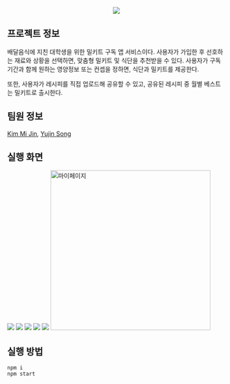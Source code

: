 <p align="center">
  <img src="https://user-images.githubusercontent.com/61776419/143672591-832675ea-71b6-4ca8-b4d3-cb4033baded6.png">


## 프로젝트 정보
배달음식에 지친 대학생을 위한 밀키트 구독 앱 서비스이다. 사용자가 가입한 후 선호하는 재료와 상황을 선택하면,
맞춤형 밀키트 및 식단을 추천받을 수 있다. 사용자가 구독 기간과 함께 원하는 영양정보 또는 컨셉을 정하면, 식단과
밀키트를 제공한다.
  
또한, 사용자가 레시피를 직접 업로드해 공유할 수 있고, 공유된 레시피 중 월별 베스트는 밀키트로 출시한다.

## 팀원 정보

[Kim Mi Jin](https://github.com/mjmjmj9840), [Yujin Song](https://github.com/u-nij)
  
## 실행 화면
<img src="https://user-images.githubusercontent.com/61776419/143673197-26179757-2727-40f0-84b9-72580f6be306.png">
<img src="https://user-images.githubusercontent.com/61776419/143673217-0f8ff239-cbd2-4e32-85dc-7834d7f82ad6.png">
<img src="https://user-images.githubusercontent.com/61776419/143673268-5079420f-29e4-467b-9596-5cb9f1c0be45.png">
<img src="https://user-images.githubusercontent.com/61776419/143673230-9bab14ea-8c47-4b2a-848c-ea51af76b64f.png">
<img src="https://user-images.githubusercontent.com/61776419/143673231-43f7c6b7-ee6f-41fc-857f-5da75d4e48f2.png">
<img width="369" alt="마이페이지" src="https://user-images.githubusercontent.com/61776419/143673232-4e9fe065-2ddf-42f7-8c34-f84432440f96.png">

## 실행 방법

```
npm i
npm start
```
</p>
